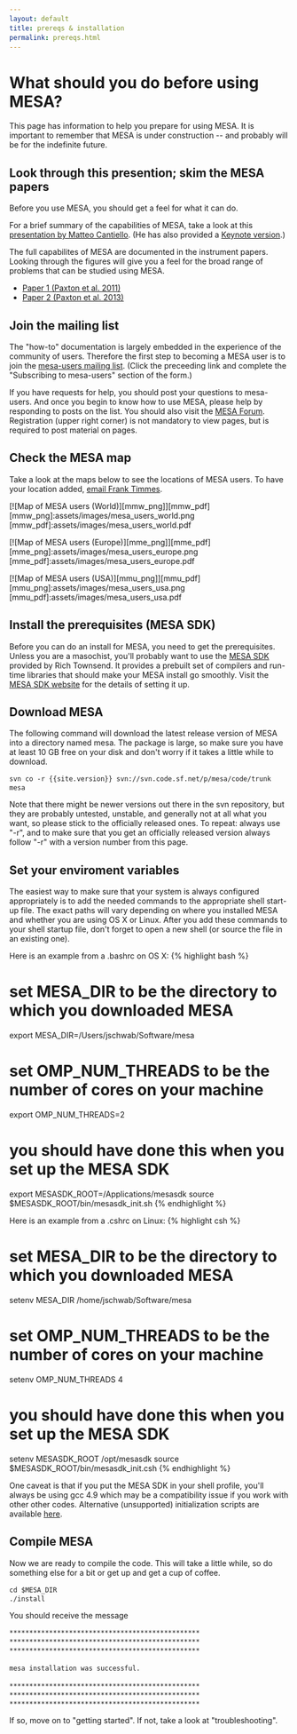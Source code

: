 ```yaml
---
layout: default
title: prereqs & installation
permalink: prereqs.html
---
```

# What should you do before using MESA?

This page has information to help you prepare for using MESA.  It is
important to remember that MESA is under construction -- and probably
will be for the indefinite future.


## Look through this presention; skim the MESA papers

Before you use MESA, you should get a feel for what it can do.

For a brief summary of the capabilities of MESA, take a look at this
[presentation by Matteo Cantiello](assets/mesa_slides.pdf).  (He has
also provided a [Keynote version](assets/mesa_slides.key.zip).)

The full capabilites of MESA are documented in the instrument papers.
Looking through the figures will give you a feel for the broad range
of problems that can be studied using MESA.

* [Paper 1 (Paxton et al. 2011)](http://adsabs.harvard.edu/abs/2011ApJS..192....3P)
* [Paper 2 (Paxton et al. 2013)](http://adsabs.harvard.edu/abs/2013ApJS..208....4P)


## Join the mailing list

The "how-to" documentation is largely embedded in the experience of
the community of users.  Therefore the first step to becoming a MESA
user is to join the
[mesa-users mailing list](https://lists.sourceforge.net/lists/listinfo/MESA-users).
(Click the preceeding link and complete the "Subscribing to
mesa-users" section of the form.)

If you have requests for help, you should post your questions to
mesa-users.  And once you begin to know how to use MESA, please help
by responding to posts on the list.  You should also visit the
[MESA Forum](http://mesastar.org/).  Registration (upper right corner)
is not mandatory to view pages, but is required to post material on
pages.


## Check the MESA map

Take a look at the maps below to see the locations of MESA users.  To
have your location added, [email Frank Timmes](mailto:fxt44@mac.com).

[![Map of MESA users (World)][mmw_png]][mmw_pdf]
[mmw_png]:assets/images/mesa_users_world.png
[mmw_pdf]:assets/images/mesa_users_world.pdf

[![Map of MESA users (Europe)][mme_png]][mme_pdf]
[mme_png]:assets/images/mesa_users_europe.png
[mme_pdf]:assets/images/mesa_users_europe.pdf

[![Map of MESA users (USA)][mmu_png]][mmu_pdf]
[mmu_png]:assets/images/mesa_users_usa.png
[mmu_pdf]:assets/images/mesa_users_usa.pdf


## Install the prerequisites (MESA SDK)

Before you can do an install for MESA, you need to get the
prerequisites.  Unless you are a masochist, you'll probably want to
use the [MESA SDK] provided by Rich Townsend.  It provides a prebuilt
set of compilers and run-time libraries that should make your MESA
install go smoothly.  Visit the [MESA SDK website][MESA SDK] for the
details of setting it up.

[MESA SDK]:http://www.astro.wisc.edu/~townsend/static.php?ref=mesasdk


## Download MESA

The following command will download the latest release version of MESA
into a directory named mesa.  The package is large, so make sure you
have at least 10 GB free on your disk and don't worry if it takes a
little while to download.

    svn co -r {{site.version}} svn://svn.code.sf.net/p/mesa/code/trunk mesa

Note that there might be newer versions out there in the svn
repository, but they are probably untested, unstable, and generally
not at all what you want, so please stick to the officially released
ones.  To repeat: always use "-r", and to make sure that you get an
officially released version always follow "-r" with a version
number from this page.


## Set your enviroment variables

The easiest way to make sure that your system is always configured
appropriately is to add the needed commands to the appropriate shell
start-up file.  The exact paths will vary depending on where you
installed MESA and whether you are using OS X or Linux.  After you add
these commands to your shell startup file, don't forget to open a new
shell (or source the file in an existing one).

Here is an example from a .bashrc on OS X:
{% highlight bash %}
# set MESA_DIR to be the directory to which you downloaded MESA
export MESA_DIR=/Users/jschwab/Software/mesa

# set OMP_NUM_THREADS to be the number of cores on your machine
export OMP_NUM_THREADS=2

# you should have done this when you set up the MESA SDK
export MESASDK_ROOT=/Applications/mesasdk
source $MESASDK_ROOT/bin/mesasdk_init.sh
{% endhighlight %}

Here is an example from a .cshrc on Linux:
{% highlight csh %}
# set MESA_DIR to be the directory to which you downloaded MESA
setenv MESA_DIR /home/jschwab/Software/mesa

# set OMP_NUM_THREADS to be the number of cores on your machine
setenv OMP_NUM_THREADS 4

# you should have done this when you set up the MESA SDK
setenv MESASDK_ROOT /opt/mesasdk
source $MESASDK_ROOT/bin/mesasdk_init.csh
{% endhighlight %}

One caveat is that if you put the MESA SDK in your shell profile,
you'll always be using gcc 4.9 which may be a compatibility issue if
you work with other other codes.  Alternative (unsupported)
initialization scripts are available [here][mesasdk-init].

[mesasdk-init]:https://github.com/jschwab/mesasdk-init

## Compile MESA

Now we are ready to compile the code.  This will take a little while,
so do something else for a bit or get up and get a cup of coffee.

    cd $MESA_DIR
    ./install

You should receive the message

    ************************************************
    ************************************************
    ************************************************
    
    mesa installation was successful.
    
    ************************************************
    ************************************************
    ************************************************

If so, move on to "getting started".  If not, take a look at
"troubleshooting".
